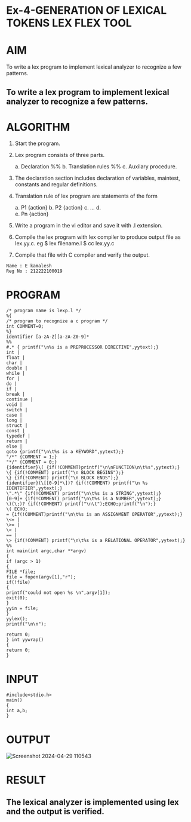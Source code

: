 # Ex-4-GENERATION OF LEXICAL TOKENS LEX FLEX TOOL
# AIM
To write a lex program to implement lexical analyzer to recognize a few patterns.
## To write a lex program to implement lexical analyzer to recognize a few patterns.
# ALGORITHM

1.	Start the program.

2.	Lex program consists of three parts.

     a.	Declaration %%
     b.	Translation rules %%
     c.	Auxilary procedure.
4.	The declaration section includes declaration of variables, maintest, constants and regular definitions.

5.	Translation rule of lex program are statements of the form

    a.	P1 {action}
    b.	P2 {action}
    c.	…
    d.	
    e.	Pn {action}

6.	Write a program in the vi editor and save it with .l extension.
7.	Compile the lex program with lex compiler to produce output file as lex.yy.c. eg $ lex filename.l $ cc lex.yy.c
8.	Compile that file with C compiler and verify the output.
```
Name : E kamalesh
Reg No : 212222100019
```
# PROGRAM
```
/* program name is lexp.l */ 
%{ 
/* program to recognize a c program */ 
int COMMENT=0; 
%} 
identifier [a-zA-Z][a-zA-Z0-9]* 
%% 
#.* { printf("\n%s is a PREPROCESSOR DIRECTIVE",yytext);} 
int | 
float | 
char | 
double | 
while | 
for | 
do | 
if | 
break | 
continue | 
void | 
switch | 
case | 
long | 
struct | 
const | 
typedef | 
return | 
else | 
goto {printf("\n\t%s is a KEYWORD",yytext);} 
"/*" {COMMENT = 1;}  
"*/" {COMMENT = 0;} 
{identifier}\( {if(!COMMENT)printf("\n\nFUNCTION\n\t%s",yytext);} 
\{ {if(!COMMENT) printf("\n BLOCK BEGINS");} 
\} {if(!COMMENT) printf("\n BLOCK ENDS");} 
{identifier}(\[[0-9]*\])? {if(!COMMENT) printf("\n %s IDENTIFIER",yytext);} 
\".*\" {if(!COMMENT) printf("\n\t%s is a STRING",yytext);} 
[0-9]+ {if(!COMMENT) printf("\n\t%s is a NUMBER",yytext);} 
\)(\;)? {if(!COMMENT) printf("\n\t");ECHO;printf("\n");} 
\( ECHO; 
= {if(!COMMENT)printf("\n\t%s is an ASSIGNMENT OPERATOR",yytext);} 
\<= | 
\>= | 
\< | 
== | 
\> {if(!COMMENT) printf("\n\t%s is a RELATIONAL OPERATOR",yytext);} 
%% 
int main(int argc,char **argv) 
{ 
if (argc > 1) 
{ 
FILE *file; 
file = fopen(argv[1],"r"); 
if(!file) 
{ 
printf("could not open %s \n",argv[1]); 
exit(0); 
} 
yyin = file; 
} 
yylex(); 
printf("\n\n"); 

return 0; 
} int yywrap() 
{ 
return 0; 
}
```
# INPUT
```
#include<stdio.h> 
main() 
{ 
int a,b; 
}
```
# OUTPUT
![Screenshot 2024-04-29 110543](https://github.com/deesk13/Ex-4---GENERATION-OF-LEXICAL-TOKENS-LEX-FLEX-TOOL/assets/150927063/ffd58abf-0a5c-41b9-8f1e-11e5f8bb67e9)

# RESULT
## The lexical analyzer is implemented using lex and the output is verified.
